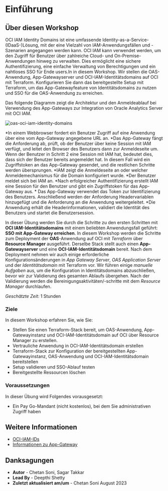 # Einführung

## Über diesen Workshop

OCI IAM Identity Domains ist eine umfassende Identity-as-a-Service-(IDaaS-)Lösung, mit der eine Vielzahl von IAM-Anwendungsfällen und -Szenarien angegangen werden kann. OCI IAM kann verwendet werden, um den Zugriff für Benutzer über zahlreiche Cloud- und On-Premise-Anwendungen hinweg zu verwalten. Dies ermöglicht eine sichere Authentifizierung, eine einfache Verwaltung von Berechtigungen und ein nahtloses SSO für Ende users.In in diesem Workshop. Wir stellen die OAS-Anwendung, App-Gatewayserver und OCI-IAM-Identitätsdomains auf OCI mit Terraform. Konfigurieren Sie dann das bereitgestellte Setup mit Terraform, um das App-Gatewayfeature von Identitätsdomains zu nutzen und SSO für die OAS-Anwendung zu erreichen.

Das folgende Diagramm zeigt die Architektur und den Anmeldeablauf bei Verwendung des App-Gateways zur Integration von Oracle Analytics Server mit OCI IAM.

![oas-oci-iam-identity-domains](./images/oas-oci-iam-identity-domains.png "Bild 1")

\*In einem Webbrowser fordert ein Benutzer Zugriff auf eine Anwendung über eine vom App-Gateway angegebene URL an. \*Das App-Gateway fängt die Anforderung ab, prüft, ob der Benutzer über keine Session mit IAM verfügt, und leitet den Browser des Benutzers dann zur Anmeldeseite um. Wenn der Benutzer in Schritt 2 eine Session mit IAM hat, bedeutet dies, dass sich der Benutzer bereits angemeldet hat. In diesem Fall wird ein Zugriffstoken an das App-Gateway gesendet, und die restlichen Schritte werden übersprungen. \*IAM zeigt die Anmeldeseite an oder welcher Anmeldemechanismus für die Domain konfiguriert wurde. \*Der Benutzer meldet sich bei IAM an. \*Nach erfolgreicher Authentifizierung erstellt IAM eine Session für den Benutzer und gibt ein Zugriffstoken für das App-Gateway aus. \* Das App-Gateway verwendet das Token zur Identifizierung des Benutzers. Anschließend werden der Anforderung Headervariablen hinzugefügt und die Anforderung an die Anwendung weitergeleitet. \*Die Anwendung erhält die Headerinformationen, validiert die Identität des Benutzers und startet die Benutzersession.

In dieser Übung werden Sie durch die Schritte zu den ersten Schritten mit **OCI IAM-Identitätsdomains** mit einem beliebten Anwendungsfall geführt: **SSO mit App-Gateway erreichen**. In diesem Workshop werden die Schritte zum Deployment der **OAS**\-Anwendung auf OCI mit _Terraform_ über **Resource Manager** ausgeführt. Derselbe Stack stellt auch einen **App-Gatewayserver** und eine **OCI-IAM-Identitätsdomain** bereit. Nach dem Deployment nehmen wir auch einige erforderliche Konfigurationsänderungen in _App Gateway Server_, _OAS Application Server_ und der _Identitätsdomain_ mit Terraform vor. Wir führen einige _manuelle Aufgaben_ aus, um die Konfiguration in Identitätsdomains abzuschließen, bevor wir zur Validierung des gesamten Ablaufs übergehen. Nach der Validierung werden die Bereinigungsaktivitäten/-schritte mit dem _Resource Manager_ durchlaufen.

_Geschätzte Zeit:_ 1 Stunden

### Ziele

In diesem Workshop erfahren Sie, wie Sie:

*   Stellen Sie einen Terraform-Stack bereit, um OAS-Anwendung, App-Gatewayinstanz und OCI-IAM-Identitätsdomain auf OCI über Resource Manager zu erstellen.
*   Vertrauliche Anwendung in OCI-IAM-Identitätsdomain erstellen
*   Terraform-Stack zur Konfiguration der bereitgestellten App-Gatewayinstanz, OAS-Anwendung und OCI-IAM-Identitätsdomain bereitstellen
*   Setup validieren und SSO-Ablauf testen
*   Bereitgestellte Ressourcen löschen

### Voraussetzungen

In dieser Übung wird Folgendes vorausgesetzt:

*   Ein Pay Go-Mandant (nicht kostenlos), bei dem Sie administrativen Zugriff haben

## Weitere Informationen

*   [OCI-IAM-IDs](https://docs.oracle.com/en-us/iaas/Content/Identity/home.htm)
*   [Informationen zu App-Gateway](https://docs.oracle.com/en-us/iaas/Content/Identity/appgateways/understand-app-gateway.htm)

## Danksagungen

*   **Autor** - Chetan Soni, Sagar Takkar
*   **Lead By** - Deepthi Shetty
*   **Zuletzt aktualisiert am/um** - Chetan Soni August 2023